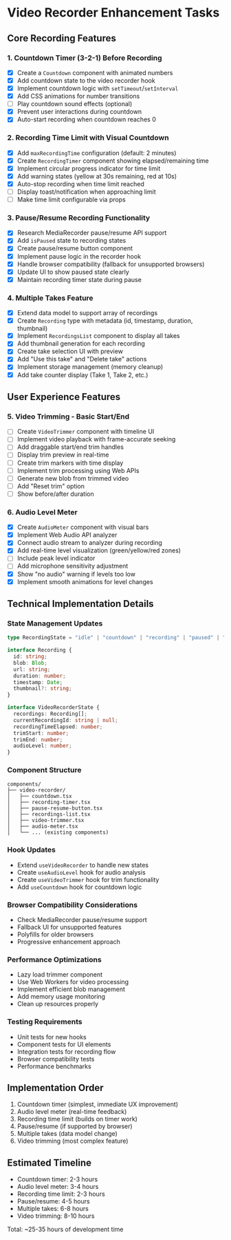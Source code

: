 # Video Recorder Enhancement Tasks

## Core Recording Features

### 1. Countdown Timer (3-2-1) Before Recording
- [x] Create a `Countdown` component with animated numbers
- [x] Add countdown state to the video recorder hook
- [x] Implement countdown logic with `setTimeout`/`setInterval`
- [x] Add CSS animations for number transitions
- [ ] Play countdown sound effects (optional)
- [x] Prevent user interactions during countdown
- [x] Auto-start recording when countdown reaches 0

### 2. Recording Time Limit with Visual Countdown
- [x] Add `maxRecordingTime` configuration (default: 2 minutes)
- [x] Create `RecordingTimer` component showing elapsed/remaining time
- [x] Implement circular progress indicator for time limit
- [x] Add warning states (yellow at 30s remaining, red at 10s)
- [x] Auto-stop recording when time limit reached
- [ ] Display toast/notification when approaching limit
- [ ] Make time limit configurable via props

### 3. Pause/Resume Recording Functionality
- [x] Research MediaRecorder pause/resume API support
- [x] Add `isPaused` state to recording states
- [x] Create pause/resume button component
- [x] Implement pause logic in the recorder hook
- [x] Handle browser compatibility (fallback for unsupported browsers)
- [x] Update UI to show paused state clearly
- [x] Maintain recording timer state during pause

### 4. Multiple Takes Feature
- [x] Extend data model to support array of recordings
- [x] Create `Recording` type with metadata (id, timestamp, duration, thumbnail)
- [x] Implement `RecordingsList` component to display all takes
- [x] Add thumbnail generation for each recording
- [x] Create take selection UI with preview
- [x] Add "Use this take" and "Delete take" actions
- [x] Implement storage management (memory cleanup)
- [x] Add take counter display (Take 1, Take 2, etc.)

## User Experience Features

### 5. Video Trimming - Basic Start/End
- [ ] Create `VideoTrimmer` component with timeline UI
- [ ] Implement video playback with frame-accurate seeking
- [ ] Add draggable start/end trim handles
- [ ] Display trim preview in real-time
- [ ] Create trim markers with time display
- [ ] Implement trim processing using Web APIs
- [ ] Generate new blob from trimmed video
- [ ] Add "Reset trim" option
- [ ] Show before/after duration

### 6. Audio Level Meter
- [x] Create `AudioMeter` component with visual bars
- [x] Implement Web Audio API analyzer
- [x] Connect audio stream to analyzer during recording
- [x] Add real-time level visualization (green/yellow/red zones)
- [ ] Include peak level indicator
- [ ] Add microphone sensitivity adjustment
- [x] Show "no audio" warning if levels too low
- [x] Implement smooth animations for level changes

## Technical Implementation Details

### State Management Updates
```typescript
type RecordingState = "idle" | "countdown" | "recording" | "paused" | "recorded" | "playing" | "trimming";

interface Recording {
  id: string;
  blob: Blob;
  url: string;
  duration: number;
  timestamp: Date;
  thumbnail?: string;
}

interface VideoRecorderState {
  recordings: Recording[];
  currentRecordingId: string | null;
  recordingTimeElapsed: number;
  trimStart: number;
  trimEnd: number;
  audioLevel: number;
}
```

### Component Structure
```
components/
├── video-recorder/
│   ├── countdown.tsx
│   ├── recording-timer.tsx
│   ├── pause-resume-button.tsx
│   ├── recordings-list.tsx
│   ├── video-trimmer.tsx
│   ├── audio-meter.tsx
│   └── ... (existing components)
```

### Hook Updates
- Extend `useVideoRecorder` to handle new states
- Create `useAudioLevel` hook for audio analysis
- Create `useVideoTrimmer` hook for trim functionality
- Add `useCountdown` hook for countdown logic

### Browser Compatibility Considerations
- Check MediaRecorder pause/resume support
- Fallback UI for unsupported features
- Polyfills for older browsers
- Progressive enhancement approach

### Performance Optimizations
- Lazy load trimmer component
- Use Web Workers for video processing
- Implement efficient blob management
- Add memory usage monitoring
- Clean up resources properly

### Testing Requirements
- Unit tests for new hooks
- Component tests for UI elements
- Integration tests for recording flow
- Browser compatibility tests
- Performance benchmarks

## Implementation Order
1. Countdown timer (simplest, immediate UX improvement)
2. Audio level meter (real-time feedback)
3. Recording time limit (builds on timer work)
4. Pause/resume (if supported by browser)
5. Multiple takes (data model change)
6. Video trimming (most complex feature)

## Estimated Timeline
- Countdown timer: 2-3 hours
- Audio level meter: 3-4 hours
- Recording time limit: 2-3 hours
- Pause/resume: 4-5 hours
- Multiple takes: 6-8 hours
- Video trimming: 8-10 hours

Total: ~25-35 hours of development time